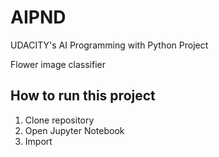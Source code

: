 # AIPND
UDACITY's AI Programming with Python Project

Flower image classifier

How to run this project
------------------------
1. Clone repository
2. Open Jupyter Notebook
3. Import 
